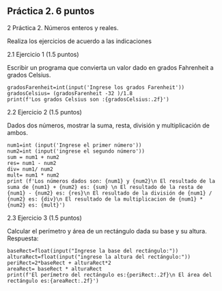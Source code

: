 ## Práctica 2. 6 puntos
2 Práctica 2. Números enteros y reales.

Realiza los ejercicios de acuerdo a las indicaciones

2.1 Ejercicio 1 (1.5 puntos)

Escribir un programa que convierta un valor dado en grados Fahrenheit a grados
Celsius.


```
gradosFarenheit=int(input('Ingrese los grados Farenheit'))
gradosCelsius= (gradosFarenheit -32 )/1.8
print(f'Los grados Celsius son :{gradosCelsius:.2f}')
```



2.2 Ejercicio 2 (1.5 puntos)

Dados dos números, mostrar la suma, resta, división y multiplicación de
ambos.


```
num1=int (input('Ingrese el primer número'))
num2=int (input('ingrese el segundo número'))
sum = num1 + num2
res= num1 - num2
div= num1/ num2
mult= num1 * num2
print (f'Los números dados son: {num1} y {num2}\n El resultado de la suma de {num1} + {num2} es: {sum} \n El resultado de la resta de {num1} - {num2} es: {res}\n El resultado de la división de {num1} / {num2} es: {div}\n El resultado de la multiplicacion de {num1} * {num2} es: {mult}')
```

2.3 Ejercicio 3 (1.5 puntos)

Calcular el perímetro y área de un rectángulo dada su base y su altura.
Respuesta:

```
baseRect=float(input("Ingrese la base del rectángulo:"))
alturaRect=float(input("ingrese la altura del rectángulo:"))
periRect=2*baseRect + alturaRect*2
areaRect= baseRect * alturaRect
print(f'El perímetro del rectángulo es:{periRect:.2f}\n El área del rectángulo es:{areaRect:.2f}')
```

